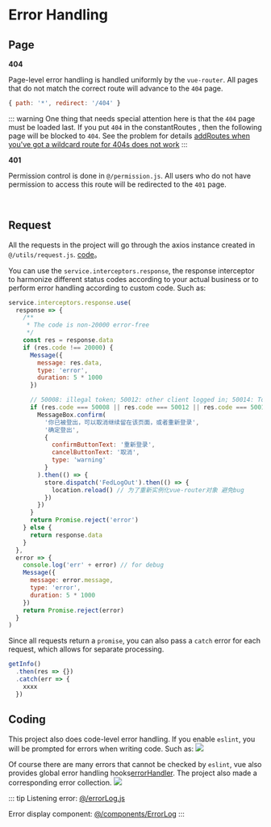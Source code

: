# Error Handling

## Page

**404**

Page-level error handling is handled uniformly by the `vue-router`. All pages that do not match the correct route will advance to the `404` page.

```js
{ path: '*', redirect: '/404' }
```

::: warning
One thing that needs special attention here is that the `404` page must be loaded last. If you put `404` in the constantRoutes , then the following page will be blocked to `404`. See the problem for details [addRoutes when you've got a wildcard route for 404s does not work](https://github.com/vuejs/vue-router/issues/1176)
:::

**401**

Permission control is done in `@/permission.js`. All users who do not have permission to access this route will be redirected to the `401` page.

<br/>

## Request

All the requests in the project will go through the axios instance created in `@/utils/request.js`. [code](https://github.com/LZQ5232/vue-element-admin/blob/master/src/utils/request.js)。

You can use the `service.interceptors.response`, the response interceptor to harmonize different status codes according to your actual business or to perform error handling according to custom code. Such as:

```js
service.interceptors.response.use(
  response => {
    /**
     * The code is non-20000 error-free
     */
    const res = response.data
    if (res.code !== 20000) {
      Message({
        message: res.data,
        type: 'error',
        duration: 5 * 1000
      })

      // 50008: illegal token; 50012: other client logged in; 50014: Token expired;
      if (res.code === 50008 || res.code === 50012 || res.code === 50014) {
        MessageBox.confirm(
          '你已被登出，可以取消继续留在该页面，或者重新登录',
          '确定登出',
          {
            confirmButtonText: '重新登录',
            cancelButtonText: '取消',
            type: 'warning'
          }
        ).then(() => {
          store.dispatch('FedLogOut').then(() => {
            location.reload() // 为了重新实例化vue-router对象 避免bug
          })
        })
      }
      return Promise.reject('error')
    } else {
      return response.data
    }
  },
  error => {
    console.log('err' + error) // for debug
    Message({
      message: error.message,
      type: 'error',
      duration: 5 * 1000
    })
    return Promise.reject(error)
  }
)
```

Since all requests return a `promise`, you can also pass a `catch` error for each request, which allows for separate processing.

```js
getInfo()
  .then(res => {})
  .catch(err => {
    xxxx
  })
```

## Coding

This project also does code-level error handling. If you enable `eslint`, you will be prompted for errors when writing code. Such as:
![](https://LZQ5232.gitee.io/gitee-cdn/vue-element-admin-site/b037f47c-1f7b-487f-bb05-32e7300767d2.png)

Of course there are many errors that cannot be checked by `eslint`, vue also provides global error handling hooks[errorHandler](https://vuejs.org/v2/api/#errorHandler). The project also made a corresponding error collection.
![](https://LZQ5232.gitee.io/gitee-cdn/vue-element-admin-site/360e4842-4db5-42d0-b078-f9a84a825546.gif)

::: tip
Listening error: [@/errorLog.js](https://github.com/LZQ5232/vue-element-admin/blob/master/src/errorLog.js)

Error display component: [@/components/ErrorLog](https://github.com/LZQ5232/vue-element-admin/blob/master/src/components/ErrorLog/index.vue)
:::
